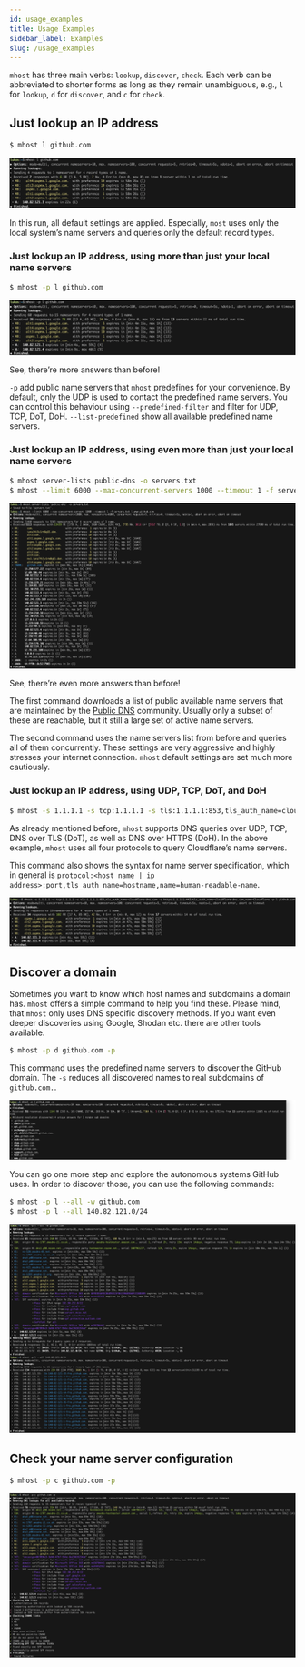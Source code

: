 ```yaml
---
id: usage_examples
title: Usage Examples
sidebar_label: Examples
slug: /usage_examples
---
```


`mhost` has three main verbs: `lookup`, `discover`, `check`. Each verb can be abbreviated to shorter forms as long as they remain unambiguous, e.g., `l` for `lookup`, `d` for `discover`, and `c` for `check`.

## Just lookup an IP address

```sh
$ mhost l github.com
```

![Default lookup for github.com.](/img/default-lookup-github.png)

In this run, all default settings are applied. Especially, `most` uses only the local system’s name servers and queries only the default record types.

### Just lookup an IP address, using more than just your local name servers

```sh
$ mhost -p l github.com
```

![Default lookup with predefined servers for github.com.](/img/default-lookup-predefined-servers-github.png)

See, there’re more answers than before!

`-p` add public name servers that `mhost` predefines for your convenience. By default, only the UDP is used to contact the predefined name servers. You can control this behaviour using `--predefined-filter` and filter for UDP, TCP, DoT, DoH. `--list-predefined` show all available predefined name servers.

### Just lookup an IP address, using even more than just your local name servers

```sh
$ mhost server-lists public-dns -o servers.txt
$ mhost --limit 6000 --max-concurrent-servers 1000 --timeout 1 -f servers.txt l www.github.com
```

![Default lookup with servers list for github.com.](/img/default-lookup-servers-list-github.png)

See, there’re even more answers than before!

The first command downloads a list of public available name servers that are maintained by the [Public DNS](https://public-dns.info) community. Usually only a subset of these are reachable, but it still a large set of active name servers.

The second command uses the name servers list from before and queries all of them concurrently. These settings are very aggressive and highly stresses your internet connection. `mhost` default settings are set much more cautiously.

### Just lookup an IP address, using UDP, TCP, DoT, and DoH

```sh
$ mhost -s 1.1.1.1 -s tcp:1.1.1.1 -s tls:1.1.1.1:853,tls_auth_name=cloudflare-dns.com -s https:1.1.1.1:443,tls_auth_name=cloudflare-dns.com,name=Cloudflare -p l github.com
```

As already mentioned before, `mhost` supports DNS queries over UDP, TCP, DNS over TLS (DoT), as well as DNS over HTTPS (DoH). In the above example, `mhost` uses all four protocols to query Cloudflare’s name servers.

This command also shows the syntax for name server specification, which in general is `protocol:<host name | ip address>:port,tls_auth_name=hostname,name=human-readable-name`.

![Default lookup with all protocols for github.com.](/img/default-lookup-all-protocols-github.png)

## Discover a domain

Sometimes you want to know which host names and subdomains a domain has. `mhost` offers a simple command to help you find these. Please mind, that `mhost` only uses DNS specific discovery methods. If you want even deeper discoveries using Google, Shodan etc. there are other tools available.

```sh
$ mhost -p d github.com -p
```

This command uses the predefined name servers to discover the GitHub domain. The `-s` reduces all discovered names to real subdomains of `github.com.`.

![Discover github.com.](/img/discover-github.png)

You can go one more step and explore the autonomous systems GitHub uses. In order to discover those, you can use the following commands:

```sh
$ mhost -p l --all -w github.com
$ mhost -p l --all 140.82.121.0/24
```

![Discover AS of github.com.](/img/discover-as-github.png)

## Check your name server configuration

```sh
$ mhost -p c github.com -p
```

![Check github.com.](/img/check-github.png)


